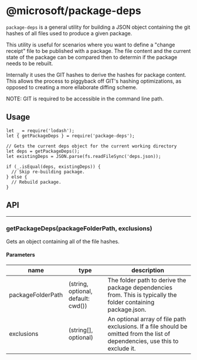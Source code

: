 # @microsoft/package-deps

`package-deps` is a general utility for building a JSON object containing the git hashes of all files used to produce a given package.

This utility is useful for scenarios where you want to define a "change receipt" file to be published with a package. The file content
and the current state of the package can be compared then to determin if the package needs to be rebuilt.

Internally it uses the GIT hashes to derive the hashes for package content. This allows the process to piggyback off GIT's hashing
optimizations, as opposed to creating a more ellaborate diffing scheme.

NOTE: GIT is required to be accessible in the command line path.

## Usage


```
let _ = require('lodash');
let { getPackageDeps } = require('package-deps');

// Gets the current deps object for the current working directory
let deps = getPackageDeps();
let existingDeps = JSON.parse(fs.readFileSync('deps.json));

if (_.isEqual(deps, existingDeps)) {
  // Skip re-building package.
} else {
  // Rebuild package.
}

```

## API
---
### getPackageDeps(packageFolderPath, exclusions)

Gets an object containing all of the file hashes.

#### Parameters
|name|type|description|
|----|----|-----------|
|packageFolderPath|(string, optional, default: cwd())|The folder path to derive the package dependencies from. This is typically the folder containing package.json.|
|exclusions| (string[], optional)|An optional array of file path exclusions. If a file should be omitted from the list of dependencies, use this to exclude it.|

